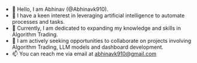 
- 👋 Hello, I am Abhinav (@Abhinavk910).
- 👀 I have a keen interest in leveraging artificial intelligence to automate processes and tasks.
- 🌱 Currently, I am dedicated to expanding my knowledge and skills in Algorithm Trading.
- 💞️ I am actively seeking opportunities to collaborate on projects involving Algorithm Trading, LLM models and dashboard development.
- 📫 You can reach me via email at abhinavk910@gmail.com

<!---
Abhinavk910/Abhinavk910 is a ✨ special ✨ repository because its `README.md` (this file) appears on your GitHub profile.
You can click the Preview link to take a look at your changes.
--->
